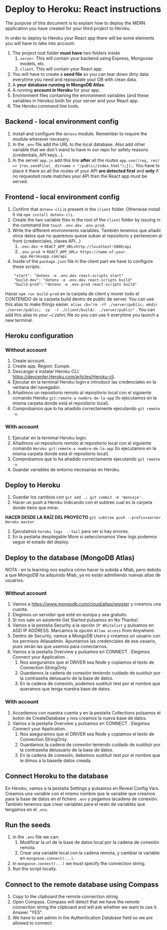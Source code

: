 # Deploy to Heroku: React instructions

The purpose of this document is to explain how to deploy the MERN application you have created for your third project to Heroku.

In order to deploy to Heroku your React app there will be some elements you will have to take into account:

1. The project root folder **must have** two folders inside
   1. `server`. This will contain your backend using Express, Mongoose models, etc.
   2. `client`. This will contain your React app.
2. You will have to create a **seed file** so you can tear down dirty data everytime you need and repopulate your DB with clean data.
3. A **your database running in MongoDB Atlas**.
4. A running **account in Heroku** for your app.
5. Environment files containing the environment vairables (and these variables in Heroku) both for your server and your React app.
6. The Heroku command line tools.
   
## Backend - local environment config
1. Install and configure the `dotenv` module. Remember to require the module wherever necesary.
2. In the `.env` file add the URL to the local database. Also add other variable that we don't wand to have in our repo for safety reasons (credentials, API keys...).
3. In the server `app.js` add this line **after** all the routes  `app.use((req, res) => {res.sendFile(__dirname + "/public/index.html");});`. You have to place it there so all the routes of your API **are detected first** and **only** if no requested route matches your API then the React app must be served.

## Frontend - local environment config
1. Confirm that `dotenv-cli` is present in the `client` folder. Otherwise install it via `npm install dotenv-cli`.
2. Create the two variable files in the root of the `client` folder by issuing in the command line `touch .env.dev .env.prod`.
3. Write the different environments variables.  También tenemos que añadir otros datos que no queremos quese suban al repositorio y pertenecen al front (credenciales, claves API...)
    1. `.env.dev` -> `REACT_APP_URL=http://localhost:5000/api`
    2. `.env.prod` -> `REACT_APP_URL= https://name-of-your-app.Herokuapp.com/api`
4. Inside of the `package.json` file in the client part we have to configure these scripts:
```
    "start": "dotenv -e .env.dev react-scripts start"
    "build-dev": "dotenv -e .env.dev react-scripts build"
    "build-prod": "dotenv -e .env.prod react-scripts build"
```

Hacer `npm run build-prod` en la carpeta de client y mover todo el CONTENIDO de la carpeta build dentro de public de server. You can use this alias to make things easier. `alias cb="rm -rf ./server/public; mkdir ./server/public;  cp  -r ./client/build/. ./server/public"` . You can add this alias to your ~/.zshrc file so you can use it everytime you launch a new terminal.

## Heroku configuration

### Without account
1. Create account.
2. Create app. Region: Europe.
3. Descargar e instalar Heroku CLI: https://devcenter.Heroku.com/articles/Heroku-cli.
4. Ejecutar en la terminal Heroku login e introducir las credenciales en la ventana del navegador.
5. Añadimos un repositorio remoto al repositorio local con el siguiente comando Heroku `git:remote-a nombre-de-la-app` (lo ejecutamos en la misma carpeta donde está el repositorio local).
6. Comprobamos que lo ha añadido correctamente ejecutando `git remote -v`.

### With account
1. Ejecutar en la terminal Heroku login.
2. Añadimos un repositorio remoto al repositorio local con el siguiente comando `Heroku git:remote-a nombre-de-la-app` (lo ejecutamos en la misma carpeta donde está el repositorio local).
3. Comprobamos que lo ha añadido correctamente ejecutando `git remote -v`.
4. Guardar variables de entorno necesarias en Heroku.

## Deploy to Heroku
1. Guardar los cambios con `git add .; git commit -m 'mensaje'`.
2. Hacer un push a Heroku indicando con el subtree cual es la carpeta donde tiene que mirar. 

**HACER DESDE LA RAÍZ DEL PROYECTO**
`git subtree push --prefix=server Heroku master`

1. Ejecutamos `heroku logs  --tail` para ver si hay errores.
2. En la pestaña desplegable More si seleccionamos View logs podemos seguir el estado del deploy.

## Deploy to the database (MongoDB Atlas)
NOTA : en la learning nos explica cómo hacer la subida a Mlab, pero debido a que MongoDB ha adquirido Mlab, ya no están admitiendo nuevas altas de usuarios.

### Without account
1. Vamos a https://www.mongodb.com/cloud/atlas/register  y creamos una cuenta.
2. Elegimos un servidor que esté en europa y sea gratuito.
3. Si nos sale un asistente  Get Started  pulsamos en  No Thanks!.
4. Vamos a la pestaña Security a la opción  `IP Whitelist`  y pulsamos en  ADD IP ADDRESS. Marcamos la opción `Allow access` from Anywhere.
5. Dentro de  Security, vamos a  MongoDB Users  y creamos un usuario con los permisos  Atlasadmin. Apuntamos las credenciales de ese usuario, pues serán las que usemos para conectarnos.
6. Vamos a la pestaña  Overview  y pulsamos en  CONNECT . Elegimos Connect your Application .
   1. Nos aseguramos que el DRIVER sea Node y copiamos el texto de Connection StringOnly.
   2. Guardamos la cadena de conexión teniendo cuidado de sustituir por la contraseña delusuario de la base de datos.
   3. En la cadena de conexión, podemos sustituir test por el nombre que queramos que tenga nuestra base de datos.

### With account
1. Accedemos con nuestra cuenta y en la pestaña  Collections  pulsamos el boton de  CreateDatabase  y nos creamos la nueva base de datos.
2. Vamos a la pestaña  Overview  y pulsamos en  CONNECT . Elegimos  Connect your Application .
   1. Nos aseguramos que el  DRIVER  sea Node y copiamos el texto de  Connection StringOnly.
   2. Guardamos la cadena de conexión teniendo cuidado de sustituir por la contraseña delusuario de la base de datos.
   3. En la cadena de conexión, debemos sustituir test por el nombre que le dimos a la basede datos creada.

## Connect Heroku to the database
En Heroku, vamos a la pestaña Settings y pulsamos en  Reveal Config Vars. Creamos una variable con el mismo nombre que la variable que creamos para la base de datos en el fichero `.env` y pegamos lacadena de conexión. También tenemos que crear variables para el resto de variables que tengamos en el `.env`.

## Run the seeds
1. In the `.env` file we can:
   1. Modificar la url de la base de datos local por la cadena de conexión remota.
   2. Crear una variable local con la cadena remota, y cambiar la variable en `mongoose.connect(...)`.
2. In  `mongoose.connect(...)` we must specify the connection string.
3. Run the script locally.

## Connect to the remote database using Compass
1. Copy to the clipboard the remote connection string.
2. Open Compass. Compass will detect that we have the remote connection string the clipboard and will ask whether we want to use it. Answer "YES".
3. We have to set admin in the Authentication Database field so we are allowed to connect.